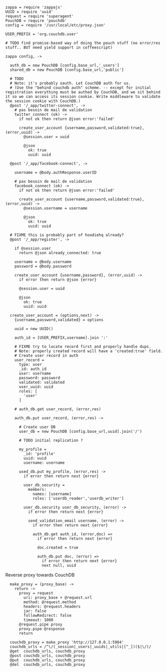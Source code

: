     zappa = require 'zappajs'
    UUID = require 'uuid'
    request = require 'superagent'
    PouchDB = require 'pouchdb'
    config = require '/usr/local/etc/proxy.json'

    USER_PREFIX = 'org.couchdb.user'

    # TODO find promise-based way of doing the pouch stuff (no error/res stuff.. BUT need yield support in coffeescript)

    zappa config, ->

      auth_db = new PouchDB [config.base_url,'_users']
      shared_db = new PouchDB [config.base_url,'public']

      # TODO
      # Note: it's probably oauth. Let CouchDB auth for us.
      # (Use the "behind couchdb auth" scheme. -- except for initial registration everything must be authed by CouchDB, and we sit behind it so we can access its session cookie. Write middleware to validate the session cookie with CouchDB.)
      @post '/_app/twitter-connect', ->
        # pas besoin de mail de validation
        twitter_connect (ok) ->
          if not ok then return @json error:'failed'

          create_user_account {username,password,validated:true}, (error,uuid) ->
            @session.user = uuid

            @json
              ok: true
              uuid: uuid

      @post '/_app/facebook-connect', ->

        username = @body.authResponse.userID

        # pas besoin de mail de validation
        facebook_connect (ok) ->
          if not ok then return @json error:'failed'

          create_user_account {username,password,validated:true}, (error,uuid) ->
            @session.username = username

            @json
              ok: true
              uuid: uuid

      # FIXME this is probably part of hoodiehq already?
      @post '/_app/register', ->

        if @session.user
          return @json already_connected: true

        username = @body.username
        password = @body.password

        create_user_account {username,password}, (error,uuid) ->
          if error then return @json {error}

          @session.user = uuid

          @json
            ok: true
            uuid: uuid

      create_user_account = (options,next) ->
        {username,password,validated} = options

        uuid = new UUID()

        auth_id = [USER_PREFIX,username].join ':'

        # FIXME try to locate record first and properly handle dups.
        # Note: properly created record will have a 'created:true' field.
        # Create user record in auth
        user_record =
          type: user
          _id: auth_id
          user: username
          password: password
          validated: validated
          user_uuid: uuid
          roles: [
            'user'
          ]

        # auth_db.get user_record, (error,res)

        auth_db.put user_record, (error,res) ->

          # Create user DB
          user_db = new PouchDB [config.base_url,uuid].join('/')

          # TODO initial replication ?

          my_profile =
            _id: 'profile'
            uuid: uuid
            username: username

          used_db.put my_profile, (error,res) ->
            if error then return next {error}

            user_db_security =
              members:
                names: [username]
                roles: ['userdb_reader','userdb_writer']

            user_db.security user_db_security, (error) ->
              if error then return next {error}

              send_validation_email username, (error) ->
                if error then return next {error}

                auth_db.get auth_id, (error,doc) =>
                  if error then return next {error}

                  doc.created = true

                  auth_db.put doc, (error) =>
                    if error then return next {error}
                    next null, uuid

Reverse proxy towards CouchDB

      make_proxy = (proxy_base) ->
        return ->
          proxy = request
            uri: proxy_base + @request.url
            method: @request.method
            headers: @request.headers
            jar: false
            followRedirect: false
            timeout: 1000
          @request.pipe proxy
          proxy.pipe @response
          return

      couchdb_proxy = make_proxy 'http://127.0.0.1:5984'
      couchdb_urls = /^\/(_session|_users|_uuids|_utils|[^_])($|\/)/
      @get  couchdb_urls, couchdb_proxy
      @post couchdb_urls, couchdb_proxy
      @put  couchdb_urls, couchdb_proxy
      @del  couchdb_urls, couchdb_proxy
